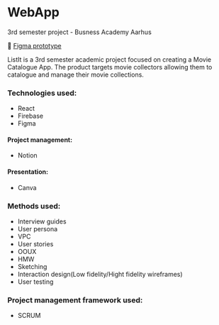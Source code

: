 # WebApp
3rd semester project - Busness Academy Aarhus

🔗 [Figma prototype](https://www.figma.com/design/A7A0omOxkfpv7cW1KqynDp/Webapp?node-id=0-1&node-type=canvas&t=EunAJtOFKGcQOOAv-0)

ListIt is a 3rd semester academic project focused on creating a Movie Catalogue App. The product targets movie collectors allowing them to catalogue and manage their movie collections.

<h3>Technologies used:</h3>
  <ul>
    <li>React</li>
    <li>Firebase</li>
    <li>Figma</li> 
  </ul>

<h4>Project management:</h4>
 <ul>
    <li>Notion</li>
  </ul>

<h4>Presentation:</h4>
 <ul>
    <li>Canva</li>
 </ul>

 <h3>Methods used:</h3>
<ul>
  <li>Interview guides</li>
  <li>User persona</li>
  <li>VPC</li>
  <li>User stories</li>
  <li>OOUX</li>
  <li>HMW</li>
  <li>Sketching</li>
  <li>Interaction design(Low fidelity/Hight fidelity wireframes)</li>
  <li>User testing</li>
</ul>

<h3>Project management framework used:</h3>
<ul>
  <li>SCRUM</li>
</ul>
